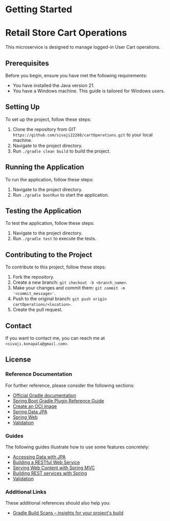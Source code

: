# Getting Started

# Retail Store Cart Operations

This microservice is designed to manage logged-in User Cart operations.


## Prerequisites

Before you begin, ensure you have met the following requirements:

* You have installed the Java version 21.
* You have a Windows machine. This guide is tailored for Windows users.

## Setting Up

To set up the project, follow these steps:

1. Clone the repository from GIT `https://github.com/sivaji22288/cartOperations.git` to your local machine.
2. Navigate to the project directory.
3. Run `./gradle clean build` to build the project.

## Running the Application

To run the application, follow these steps:

1. Navigate to the project directory.
2. Run `./gradle bootRun` to start the application.

## Testing the Application

To test the application, follow these steps:

1. Navigate to the project directory.
2. Run `./gradle test` to execute the tests.

## Contributing to the Project

To contribute to this project, follow these steps:

1. Fork the repository.
2. Create a new branch: `git checkout -b <branch_name>`.
3. Make your changes and commit them: `git commit -m '<commit_message>'`.
4. Push to the original branch: `git push origin cartOperations/<location>`.
5. Create the pull request.

## Contact

If you want to contact me, you can reach me at `<sivaji.konapala@gmail.com>`.

## License


### Reference Documentation
For further reference, please consider the following sections:

* [Official Gradle documentation](https://docs.gradle.org)
* [Spring Boot Gradle Plugin Reference Guide](https://docs.spring.io/spring-boot/docs/3.3.2/gradle-plugin/reference/html/)
* [Create an OCI image](https://docs.spring.io/spring-boot/docs/3.3.2/gradle-plugin/reference/html/#build-image)
* [Spring Data JPA](https://docs.spring.io/spring-boot/docs/3.3.2/reference/htmlsingle/index.html#data.sql.jpa-and-spring-data)
* [Spring Web](https://docs.spring.io/spring-boot/docs/3.3.2/reference/htmlsingle/index.html#web)
* [Validation](https://docs.spring.io/spring-boot/docs/3.3.2/reference/htmlsingle/index.html#io.validation)

### Guides
The following guides illustrate how to use some features concretely:

* [Accessing Data with JPA](https://spring.io/guides/gs/accessing-data-jpa/)
* [Building a RESTful Web Service](https://spring.io/guides/gs/rest-service/)
* [Serving Web Content with Spring MVC](https://spring.io/guides/gs/serving-web-content/)
* [Building REST services with Spring](https://spring.io/guides/tutorials/rest/)
* [Validation](https://spring.io/guides/gs/validating-form-input/)

### Additional Links
These additional references should also help you:

* [Gradle Build Scans – insights for your project's build](https://scans.gradle.com#gradle)


